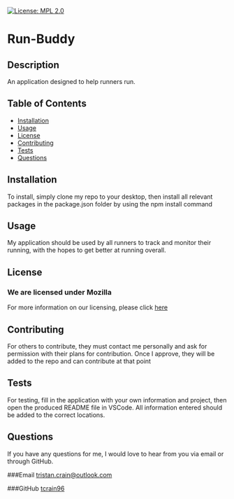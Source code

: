 [![License: MPL 2.0](https://img.shields.io/badge/License-MPL_2.0-brightgreen.svg)](https://opensource.org/licenses/MPL-2.0)

# Run-Buddy

## Description

An application designed to help runners run.

## Table of Contents

- [Installation](#installation)
- [Usage](#usage)
- [License](#license)
- [Contributing](#contributing)
- [Tests](#tests)
- [Questions](#questions)

## Installation

To install, simply clone my repo to your desktop, then install all relevant packages in the package.json folder by using the npm install command

## Usage

My application should be used by all runners to track and monitor their running, with the hopes to get better at running overall.

## License

### We are licensed under Mozilla

For more information on our licensing, please click [here](https://opensource.org/licenses/MPL-2.0)

## Contributing

For others to contribute, they must contact me personally and ask for permission with their plans for contribution. Once I approve, they will be added to the repo and can contribute at that point

## Tests

For testing, fill in the application with your own information and project, then open the produced README file in VSCode. All information entered should be added to the correct locations.

## Questions

If you have any questions for me, I would love to hear from you via email or through GitHub.

###Email
[tristan.crain@outlook.com](mailto:tristan.crain@outlook.com)

###GitHub
[tcrain96](https://github.com/tcrain96)
